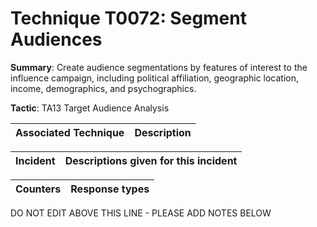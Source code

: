 # Technique T0072: Segment Audiences

**Summary**: Create audience segmentations by features of interest to the influence campaign, including political affiliation, geographic location, income, demographics, and psychographics.

**Tactic**: TA13 Target Audience Analysis


| Associated Technique | Description |
| --------- | ------------------------- |



| Incident | Descriptions given for this incident |
| -------- | -------------------- |



| Counters | Response types |
| -------- | -------------- |


DO NOT EDIT ABOVE THIS LINE - PLEASE ADD NOTES BELOW